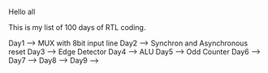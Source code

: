 Hello all

This is my list of 100 days of RTL coding.

Day1 --> MUX with 8bit input line
Day2 --> Synchron and Asynchronous reset
Day3 --> Edge Detector
Day4 --> ALU
Day5 --> Odd Counter
Day6 --> 
Day7 -->
Day8 -->
Day9 -->
